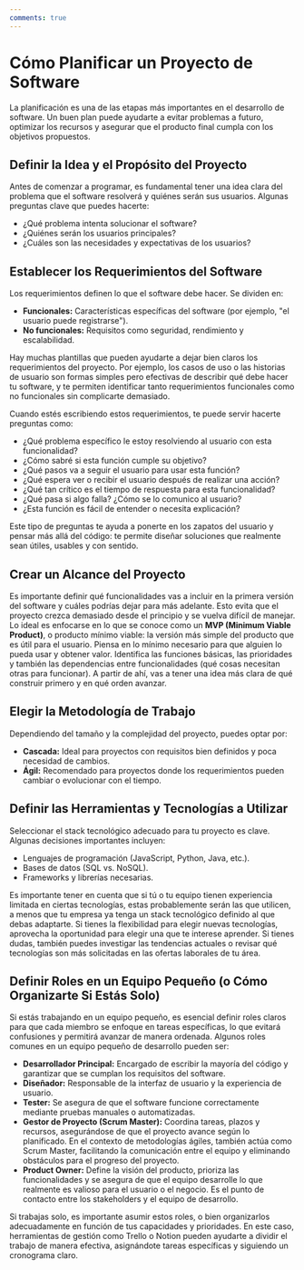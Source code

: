 ```yaml
---
comments: true 
---
```

# Cómo Planificar un Proyecto de Software

La planificación es una de las etapas más importantes en el desarrollo de software. Un buen plan puede ayudarte a evitar problemas a futuro, optimizar los recursos y asegurar que el producto final cumpla con los objetivos propuestos.

## Definir la Idea y el Propósito del Proyecto

Antes de comenzar a programar, es fundamental tener una idea clara del problema que el software resolverá y quiénes serán sus usuarios. Algunas preguntas clave que puedes hacerte:

* ¿Qué problema intenta solucionar el software? 
* ¿Quiénes serán los usuarios principales? 
* ¿Cuáles son las necesidades y expectativas de los usuarios? 

## Establecer los Requerimientos del Software

Los requerimientos definen lo que el software debe hacer. Se dividen en:
* **Funcionales:** Características específicas del software (por ejemplo, "el usuario puede registrarse").
* **No funcionales:** Requisitos como seguridad, rendimiento y escalabilidad.

Hay muchas plantillas que pueden ayudarte a dejar bien claros los requerimientos del proyecto. Por ejemplo, los casos de uso o las historias de usuario son formas simples pero efectivas de describir qué debe hacer tu software, y te permiten identificar tanto requerimientos funcionales como no funcionales sin complicarte demasiado.

Cuando estés escribiendo estos requerimientos, te puede servir hacerte preguntas como:

* ¿Qué problema específico le estoy resolviendo al usuario con esta funcionalidad? 
* ¿Cómo sabré si esta función cumple su objetivo? 
* ¿Qué pasos va a seguir el usuario para usar esta función? 
* ¿Qué espera ver o recibir el usuario después de realizar una acción? 
* ¿Qué tan crítico es el tiempo de respuesta para esta funcionalidad? 
* ¿Qué pasa si algo falla? ¿Cómo se lo comunico al usuario? 
* ¿Esta función es fácil de entender o necesita explicación? 

Este tipo de preguntas te ayuda a ponerte en los zapatos del usuario y pensar más allá del código: te permite diseñar soluciones que realmente sean útiles, usables y con sentido.

## Crear un Alcance del Proyecto

Es importante definir qué funcionalidades vas a incluir en la primera versión del software y cuáles podrías dejar para más adelante. Esto evita que el proyecto crezca demasiado desde el principio y se vuelva difícil de manejar. Lo ideal es enfocarse en lo que se conoce como un **MVP (Minimum Viable Product)**, o producto mínimo viable: la versión más simple del producto que es útil para el usuario. Piensa en lo mínimo necesario para que alguien lo pueda usar y obtener valor. Identifica las funciones básicas, las prioridades y también las dependencias entre funcionalidades (qué cosas necesitan otras para funcionar). A partir de ahí, vas a tener una idea más clara de qué construir primero y en qué orden avanzar.

## Elegir la Metodología de Trabajo

Dependiendo del tamaño y la complejidad del proyecto, puedes optar por:

* **Cascada:** Ideal para proyectos con requisitos bien definidos y poca necesidad de cambios.
* **Ágil:** Recomendado para proyectos donde los requerimientos pueden cambiar o evolucionar con el tiempo.

## Definir las Herramientas y Tecnologías a Utilizar

Seleccionar el stack tecnológico adecuado para tu proyecto es clave. Algunas decisiones importantes incluyen:

* Lenguajes de programación (JavaScript, Python, Java, etc.).
* Bases de datos (SQL vs. NoSQL).
* Frameworks y librerías necesarias.

Es importante tener en cuenta que si tú o tu equipo tienen experiencia limitada en ciertas tecnologías, estas probablemente serán las que utilicen, a menos que tu empresa ya tenga un stack tecnológico definido al que debas adaptarte. Si tienes la flexibilidad para elegir nuevas tecnologías, aprovecha la oportunidad para elegir una que te interese aprender. Si tienes dudas, también puedes investigar las tendencias actuales o revisar qué tecnologías son más solicitadas en las ofertas laborales de tu área.

## Definir Roles en un Equipo Pequeño (o Cómo Organizarte Si Estás Solo)

Si estás trabajando en un equipo pequeño, es esencial definir roles claros para que cada miembro se enfoque en tareas específicas, lo que evitará confusiones y permitirá avanzar de manera ordenada. Algunos roles comunes en un equipo pequeño de desarrollo pueden ser:

* **Desarrollador Principal:** Encargado de escribir la mayoría del código y garantizar que se cumplan los requisitos del software.
* **Diseñador:** Responsable de la interfaz de usuario y la experiencia de usuario.
* **Tester:** Se asegura de que el software funcione correctamente mediante pruebas manuales o automatizadas.
* **Gestor de Proyecto (Scrum Master):** Coordina tareas, plazos y recursos, asegurándose de que el proyecto avance según lo planificado. En el contexto de metodologías ágiles, también actúa como Scrum Master, facilitando la comunicación entre el equipo y eliminando obstáculos para el progreso del proyecto.
* **Product Owner:** Define la visión del producto, prioriza las funcionalidades y se asegura de que el equipo desarrolle lo que realmente es valioso para el usuario o el negocio. Es el punto de contacto entre los stakeholders y el equipo de desarrollo.

Si trabajas solo, es importante asumir estos roles, o bien organizarlos adecuadamente en función de tus capacidades y prioridades. En este caso, herramientas de gestión como Trello o Notion pueden ayudarte a dividir el trabajo de manera efectiva, asignándote tareas específicas y siguiendo un cronograma claro.
